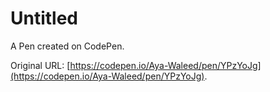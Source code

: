 # Untitled

A Pen created on CodePen.

Original URL: [https://codepen.io/Aya-Waleed/pen/YPzYoJg](https://codepen.io/Aya-Waleed/pen/YPzYoJg).

